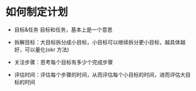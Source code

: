 # 如何制定计划

- 目标&任务
  目标和任务，基本上是一个意思

- 拆解目标：大目标拆分成小目标，小目标可以继续拆分更小目标，越具体越好，可以量化(okr 方法)
- 关注步骤：思考每个目标有多少个完成步骤
- 评估时间：评估每个步骤的时间，从而评估每个小目标的时间，进而评估大目标的时间
